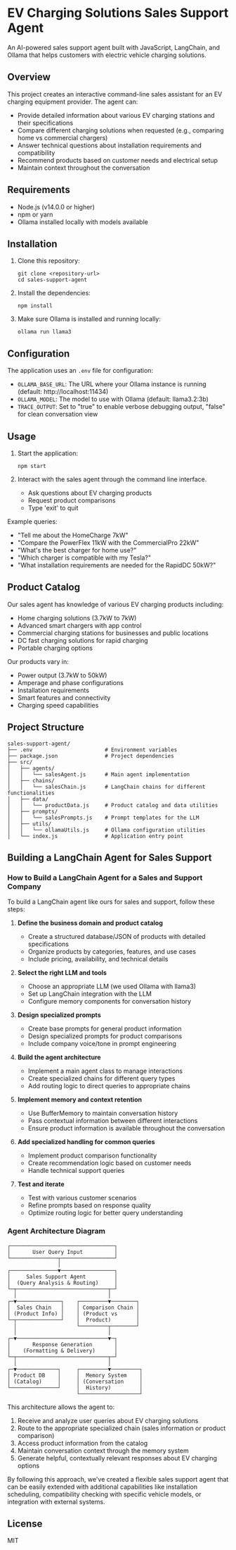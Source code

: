 # EV Charging Solutions Sales Support Agent

An AI-powered sales support agent built with JavaScript, LangChain, and Ollama that helps customers with electric vehicle charging solutions.

## Overview

This project creates an interactive command-line sales assistant for an EV charging equipment provider. The agent can:

- Provide detailed information about various EV charging stations and their specifications
- Compare different charging solutions when requested (e.g., comparing home vs commercial chargers)
- Answer technical questions about installation requirements and compatibility
- Recommend products based on customer needs and electrical setup
- Maintain context throughout the conversation

## Requirements

- Node.js (v14.0.0 or higher)
- npm or yarn
- Ollama installed locally with models available

## Installation

1. Clone this repository:
   ```
   git clone <repository-url>
   cd sales-support-agent
   ```

2. Install the dependencies:
   ```
   npm install
   ```

3. Make sure Ollama is installed and running locally:
   ```
   ollama run llama3
   ```

## Configuration

The application uses an `.env` file for configuration:

- `OLLAMA_BASE_URL`: The URL where your Ollama instance is running (default: http://localhost:11434)
- `OLLAMA_MODEL`: The model to use with Ollama (default: llama3.2:3b)
- `TRACE_OUTPUT`: Set to "true" to enable verbose debugging output, "false" for clean conversation view

## Usage

1. Start the application:
   ```
   npm start
   ```

2. Interact with the sales agent through the command line interface.
   - Ask questions about EV charging products
   - Request product comparisons
   - Type 'exit' to quit

Example queries:
- "Tell me about the HomeCharge 7kW"
- "Compare the PowerFlex 11kW with the CommercialPro 22kW"
- "What's the best charger for home use?"
- "Which charger is compatible with my Tesla?"
- "What installation requirements are needed for the RapidDC 50kW?"

## Product Catalog

Our sales agent has knowledge of various EV charging products including:
- Home charging solutions (3.7kW to 7kW)
- Advanced smart chargers with app control
- Commercial charging stations for businesses and public locations
- DC fast charging solutions for rapid charging
- Portable charging options

Our products vary in:
- Power output (3.7kW to 50kW)
- Amperage and phase configurations
- Installation requirements
- Smart features and connectivity
- Charging speed capabilities

## Project Structure

```
sales-support-agent/
├── .env                       # Environment variables
├── package.json               # Project dependencies
├── src/
│   ├── agents/
│   │   └── salesAgent.js      # Main agent implementation
│   ├── chains/
│   │   └── salesChain.js      # LangChain chains for different functionalities
│   ├── data/
│   │   └── productData.js     # Product catalog and data utilities
│   ├── prompts/
│   │   └── salesPrompts.js    # Prompt templates for the LLM
│   ├── utils/
│   │   └── ollamaUtils.js     # Ollama configuration utilities
│   └── index.js               # Application entry point
```

## Building a LangChain Agent for Sales Support

### How to Build a LangChain Agent for a Sales and Support Company

To build a LangChain agent like ours for sales and support, follow these steps:

1. **Define the business domain and product catalog**
   - Create a structured database/JSON of products with detailed specifications
   - Organize products by categories, features, and use cases
   - Include pricing, availability, and technical details

2. **Select the right LLM and tools**
   - Choose an appropriate LLM (we used Ollama with llama3)
   - Set up LangChain integration with the LLM
   - Configure memory components for conversation history

3. **Design specialized prompts**
   - Create base prompts for general product information
   - Design specialized prompts for product comparisons
   - Include company voice/tone in prompt engineering

4. **Build the agent architecture**
   - Implement a main agent class to manage interactions
   - Create specialized chains for different query types
   - Add routing logic to direct queries to appropriate chains

5. **Implement memory and context retention**
   - Use BufferMemory to maintain conversation history
   - Pass contextual information between different interactions
   - Ensure product information is available throughout the conversation

6. **Add specialized handling for common queries**
   - Implement product comparison functionality
   - Create recommendation logic based on customer needs
   - Handle technical support queries

7. **Test and iterate**
   - Test with various customer scenarios
   - Refine prompts based on response quality
   - Optimize routing logic for better query understanding

### Agent Architecture Diagram

```
┌─────────────────────────────────┐
│       User Query Input          │
└───────────────┬─────────────────┘
                │
┌───────────────▼─────────────────┐
│     Sales Support Agent         │
│  (Query Analysis & Routing)     │
└─┬─────────────────────────────┬─┘
  │                             │
┌─▼──────────────┐    ┌─────────▼────────┐
│  Sales Chain   │    │ Comparison Chain │
│ (Product Info) │    │ (Product vs      │
└─┬──────────────┘    │  Product)        │
  │                   └─────────┬────────┘
  │                             │
┌─▼─────────────────────────────▼─┐
│       Response Generation       │
│    (Formatting & Delivery)      │
└─┬─────────────────────────────┬─┘
  │                             │
┌─▼─────────────┐     ┌─────────▼─────────┐
│ Product DB    │     │  Memory System    │
│ (Catalog)     │     │ (Conversation     │
└───────────────┘     │  History)         │
                      └───────────────────┘
```

This architecture allows the agent to:
1. Receive and analyze user queries about EV charging solutions
2. Route to the appropriate specialized chain (sales information or product comparison)
3. Access product information from the catalog
4. Maintain conversation context through the memory system
5. Generate helpful, contextually relevant responses about EV charging options

By following this approach, we've created a flexible sales support agent that can be easily extended with additional capabilities like installation scheduling, compatibility checking with specific vehicle models, or integration with external systems.

## License

MIT
